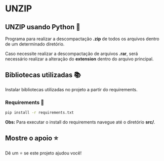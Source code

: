 # **UNZIP**

## **UNZIP usando Python 🐍**

Programa para realizar a descompactação **.zip** de todos os arquivos dentro de um determinado diretório.

Caso necessite realizar a descompactação de arquivos **.rar**, será necessário realizar a alteração do **extension** dentro do arquivo principal.

## **Bibliotecas utilizadas 📚**
Instalar bibliotecas utilizadas no projeto a partir do requirements.
### **Requirements 📃**
```sh
pip install -r requirements.txt
```

**Obs:** Para executar o install do requirements navegue até o diretório **src/**.

## **Mostre o apoio ⭐️**
Dê um ⭐️ se este projeto ajudou você!